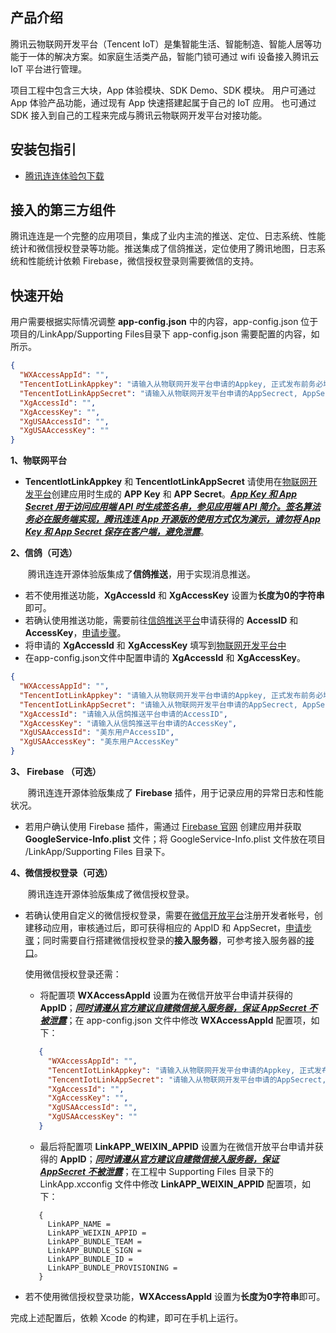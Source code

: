 ## 产品介绍

腾讯云物联网开发平台（Tencent IoT）是集智能生活、智能制造、智能人居等功能于一体的解决方案。如家庭生活类产品，智能门锁可通过 wifi 设备接入腾讯云 IoT 平台进行管理。

项目工程中包含三大块，App 体验模块、SDK Demo、SDK 模块。 用户可通过 App 体验产品功能，通过现有 App 快速搭建起属于自己的 IoT 应用。 也可通过 SDK 接入到自己的工程来完成与腾讯云物联网开发平台对接功能。


  

## 安装包指引

* [腾讯连连体验包下载](https://github.com/tencentyun/iot-link-ios/wiki/下载安装)

  

## 接入的第三方组件

腾讯连连是一个完整的应用项目，集成了业内主流的推送、定位、日志系统、性能统计和微信授权登录等功能。推送集成了信鸽推送，定位使用了腾讯地图，日志系统和性能统计依赖 Firebase，微信授权登录则需要微信的支持。

  

## 快速开始

用户需要根据实际情况调整 **app-config.json** 中的内容，app-config.json 位于项目的/LinkApp/Supporting Files目录下 app-config.json 需要配置的内容，如所示。   
  
```json
{
  "WXAccessAppId": "",
  "TencentIotLinkAppkey": "请输入从物联网开发平台申请的Appkey, 正式发布前务必填写",
  "TencentIotLinkAppSecret": "请输入从物联网开发平台申请的AppSecrect, AppSecrect请保存在服务端，此处仅为演示，如有泄露概不负责",
  "XgAccessId": "",
  "XgAccessKey": "",
  "XgUSAAccessId": "",
  "XgUSAAccessKey": ""
}
```   

**1、物联网平台**
* **TencentIotLinkAppkey** 和 **TencentIotLinkAppSecret** 请使用在[物联网开发平台](https://cloud.tencent.com/product/iotexplorer)创建应用时生成的 **APP Key** 和 **APP Secret**。<u>***App Key 和 App Secret 用于访问应用端 API 时生成签名串，参见[应用端 API 简介](https://cloud.tencent.com/document/product/1081/40773)。签名算法务必在服务端实现，腾讯连连 App 开源版的使用方式仅为演示，请勿将 App Key 和 App Secret 保存在客户端，避免泄露***</u>。

**2、信鸽（可选）**

&emsp;&emsp;腾讯连连开源体验版集成了**信鸽推送**，用于实现消息推送。

* 若不使用推送功能，**XgAccessId** 和 **XgAccessKey**  设置为**长度为0的字符串**即可。
* 若确认使用推送功能，需要前往[信鸽推送平台](https://cloud.tencent.com/product/tpns?fromSource=gwzcw.2454256.2454256.2454256&utm_medium=cpc&utm_id=gwzcw.2454256.2454256.2454256)申请获得的 **AccessID** 和 **AccessKey**，[申请步骤](https://cloud.tencent.com/product/tpns/getting-started)。
*  将申请的 **XgAccessId** 和 **XgAccessKey** 填写到[物联网开发平台中](https://console.cloud.tencent.com/iotexplorer/project/prj-hwcjnzaa/app/list)
*  在app-config.json文件中配置申请的 **XgAccessId** 和 **XgAccessKey**。

```json
{
  "WXAccessAppId": "",
  "TencentIotLinkAppkey": "请输入从物联网开发平台申请的Appkey, 正式发布前务必填写",
  "TencentIotLinkAppSecret": "请输入从物联网开发平台申请的AppSecrect, AppSecrect请保存在服务端，此处仅为演示，如有泄露概不负责",
  "XgAccessId": "请输入从信鸽推送平台申请的AccessID",
  "XgAccessKey": "请输入从信鸽推送平台申请的AccessKey",
  "XgUSAAccessId": "美东用户AccessID",
  "XgUSAAccessKey": "美东用户AccessKey"
}
```     

**3、 Firebase （可选）**

&emsp;&emsp;腾讯连连开源体验版集成了 **Firebase** 插件，用于记录应用的异常日志和性能状况。
* 若用户确认使用 Firebase 插件，需通过 [Firebase 官网](https://firebase.google.cn/?hl=zh-cn) 创建应用并获取 **GoogleService-Info.plist** 文件；将 GoogleService-Info.plist 文件放在项目 /LinkApp/Supporting Files 目录下。

**4、微信授权登录（可选）**
  
&emsp;&emsp;腾讯连连开源体验版集成了微信授权登录。    

* 若确认使用自定义的微信授权登录，需要在[微信开放平台](https://open.weixin.qq.com/)注册开发者帐号，创建移动应用，审核通过后，即可获得相应的 AppID 和 AppSecret，[申请步骤](https://developers.weixin.qq.com/doc/oplatform/Mobile_App/WeChat_Login/Development_Guide.html)；同时需要自行搭建微信授权登录的**接入服务器**，可参考接入服务器的[接口](https://cloud.tencent.com/document/product/1081/40781)。

   使用微信授权登录还需：
   * 将配置项 **WXAccessAppId** 设置为在微信开放平台申请并获得的 **AppID**；***<u>同时请遵从官方建议自建微信接入服务器，保证 AppSecret 不被泄露</u>***；在 app-config.json 文件中修改 **WXAccessAppId**  配置项，如下：
   ```json
      {
        "WXAccessAppId": "",
        "TencentIotLinkAppkey": "请输入从物联网开发平台申请的Appkey, 正式发布前务必填写",
        "TencentIotLinkAppSecret": "请输入从物联网开发平台申请的AppSecrect, AppSecrect请保存在服务端，此处仅为演示，如有泄露概不负责",
        "XgAccessId": "",
        "XgAccessKey": "",
        "XgUSAAccessId": "",
        "XgUSAAccessKey": ""
      }
   ```   


   * 最后将配置项 **LinkAPP_WEIXIN_APPID** 设置为在微信开放平台申请并获得的 **AppID**；***<u>同时请遵从官方建议自建微信接入服务器，保证 AppSecret 不被泄露</u>***；在工程中 Supporting Files  目录下的 LinkApp.xcconfig 文件中修改 **LinkAPP_WEIXIN_APPID** 配置项，如下：
   ```
      {
        LinkAPP_NAME = 
        LinkAPP_WEIXIN_APPID = 
        LinkAPP_BUNDLE_TEAM =
        LinkAPP_BUNDLE_SIGN = 
        LinkAPP_BUNDLE_ID = 
        LinkAPP_BUNDLE_PROVISIONING = 
      }
   ```   

* 若不使用微信授权登录功能，**WXAccessAppId** 设置为**长度为0字符串**即可。​    

完成上述配置后，依赖 Xcode 的构建，即可在手机上运行。
